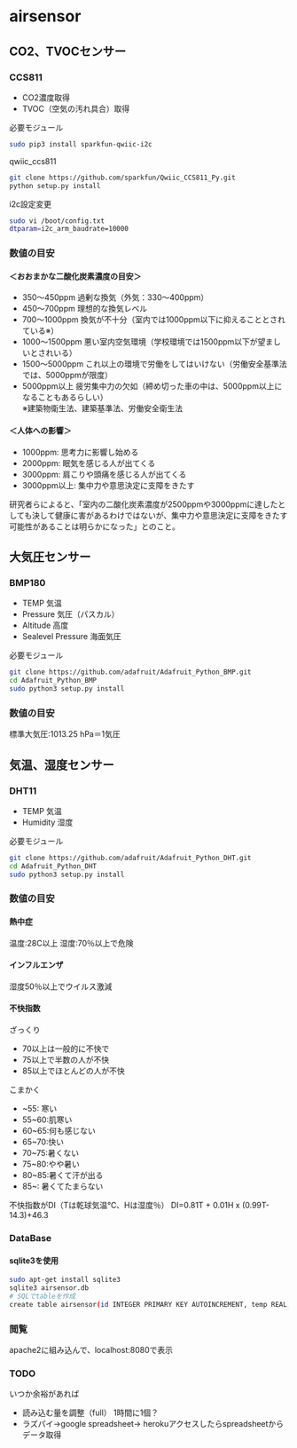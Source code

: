 # airsensor

## CO2、TVOCセンサー
### CCS811
- CO2濃度取得
- TVOC（空気の汚れ具合）取得  

必要モジュール  
```sh
sudo pip3 install sparkfun-qwiic-i2c
```
qwiic_ccs811  
```sh
git clone https://github.com/sparkfun/Qwiic_CCS811_Py.git
python setup.py install
```
i2c設定変更  
```sh
sudo vi /boot/config.txt
dtparam=i2c_arm_baudrate=10000
```

### 数値の目安
#### ＜おおまかな二酸化炭素濃度の目安＞
- 350～450ppm    過剰な換気（外気：330～400ppm）
- 450～700ppm    理想的な換気レベル
- 700～1000ppm   換気が不十分（室内では1000ppm以下に抑えることとされている※）
- 1000～1500ppm  悪い室内空気環境（学校環境では1500ppm以下が望ましいとされいる）
- 1500～5000ppm  これ以上の環境で労働をしてはいけない（労働安全基準法では、5000ppmが限度）
- 5000ppm以上    疲労集中力の欠如（締め切った車の中は、5000ppm以上になることもあるらしい）  
※建築物衛生法、建築基準法、労働安全衛生法

#### ＜人体への影響＞
- 1000ppm: 思考力に影響し始める
- 2000ppm: 眠気を感じる人が出てくる
- 3000ppm: 肩こりや頭痛を感じる人が出てくる
- 3000ppm以上: 集中力や意思決定に支障をきたす  

研究者らによると、「室内の二酸化炭素濃度が2500ppmや3000ppmに達したとしても決して健康に害があるわけではないが、集中力や意思決定に支障をきたす可能性があることは明らかになった」とのこと。

## 大気圧センサー
### BMP180
- TEMP 気温
- Pressure 気圧（パスカル）
- Altitude 高度
- Sealevel Pressure 海面気圧

必要モジュール  
```sh
git clone https://github.com/adafruit/Adafruit_Python_BMP.git
cd Adafruit_Python_BMP
sudo python3 setup.py install
```

### 数値の目安
標準大気圧:1013.25 hPa＝1気圧


## 気温、湿度センサー
### DHT11
- TEMP 気温
- Humidity 湿度

必要モジュール  
```sh
git clone https://github.com/adafruit/Adafruit_Python_DHT.git
cd Adafruit_Python_DHT
sudo python3 setup.py install
```

### 数値の目安

#### 熱中症
温度:28C以上 湿度:70％以上で危険

#### インフルエンザ
湿度50％以上でウイルス激減

#### 不快指数
ざっくり
- 70以上は一般的に不快で
- 75以上で半数の人が不快
- 85以上でほとんどの人が不快

こまかく
- ~55:  寒い
- 55~60:肌寒い
- 60~65:何も感じない
- 65~70:快い
- 70~75:暑くない
- 75~80:やや暑い
- 80~85:暑くて汗が出る
- 85~:  暑くてたまらない

不快指数がDI（Tは乾球気温℃、Hは湿度％）
DI=0.81T + 0.01H x (0.99T-14.3)+46.3

### DataBase
#### sqlite3を使用
```sh
sudo apt-get install sqlite3
sqlite3 airsensor.db
# SQLでtableを作成
create table airsensor(id INTEGER PRIMARY KEY AUTOINCREMENT, temp REAL, humi REAL, di REAL, co2 REAL, tvoc REAL, press REAL, alti REAL, sea REAL, date TEXT);
```

### 閲覧
apache2に組み込んで、localhost:8080で表示

### TODO
いつか余裕があれば  
- 読み込む量を調整（full） 1時間に1個？
- ラズパイ→google spreadsheet→
   herokuアクセスしたらspreadsheetからデータ取得
